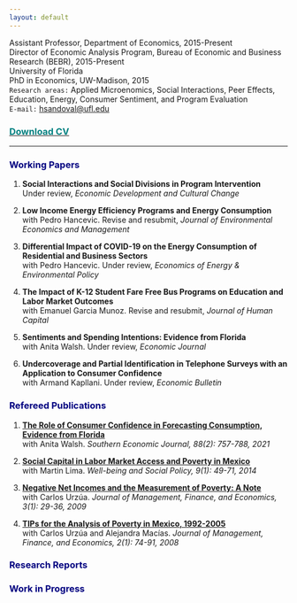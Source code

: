 ```yaml
---
layout: default
---
```


Assistant Professor, Department of Economics, 2015-Present  
Director of Economic Analysis Program, Bureau of Economic and Business Research (BEBR), 2015-Present  
University of Florida  
PhD in Economics, UW-Madison, 2015  
`Research areas:` Applied Microenomics, Social Interactions, Peer Effects, Education, Energy, Consumer Sentiment, and Program Evaluation  
`E-mail:` hsandoval@ufl.edu 

### [<span style="color: teal"> Download CV </span>](https://github.com/hhsandoval/hhsandoval.github.io/files/7698132/202111.CV.HS.pdf)

* * *

### <span style="color: navy"> Working Papers </span>

1. **Social Interactions and Social Divisions in Program Intervention**  
   Under review, *Economic Development and Cultural Change*

2. **Low Income Energy Efficiency Programs and Energy Consumption**   
   with Pedro Hancevic. Revise and resubmit, *Journal of Environmental Economics and Management*

3. **Differential Impact of COVID-19 on the Energy Consumption of Residential and Business Sectors**  
   with Pedro Hancevic. Under review, *Economics of Energy & Environmental Policy*

4. **The Impact of K-12 Student Fare Free Bus Programs on Education and Labor Market Outcomes**  
   with Emanuel Garcia Munoz. Revise and resubmit, *Journal of Human Capital*

5. **Sentiments and Spending Intentions: Evidence from Florida**  
   with Anita Walsh. Under review, *Economic Journal*

6. **Undercoverage and Partial Identification in Telephone Surveys with an Application to Consumer Confidence**  
   with Armand Kapllani. Under review, *Economic Bulletin*

### <span style="color: navy"> Refereed Publications </span>

1. **[The Role of Consumer Confidence in Forecasting Consumption, Evidence from Florida](https://doi.org/10.1002/soej.12528)**  
   with Anita Walsh. *Southern Economic Journal, 88(2): 757-788, 2021*

2. **[Social Capital in Labor Market Access and Poverty in Mexico](http://biblioteca.ciess.org/adiss/r458/social_capital_in_labor_market_access_and_poverty_in_mexico)**  
  with Martin Lima. *Well-being and Social Policy, 9(1): 49-71, 2014*

3. **[Negative Net Incomes and the Measurement of Poverty: A Note](https://ideas.repec.org/a/ega/rafega/200903.html)**  
   with Carlos Urzúa. *Journal of Management, Finance, and Economics, 3(1): 29-36, 2009*

4. **[TIPs for the Analysis of Poverty in Mexico, 1992-2005](https://ideas.repec.org/a/ega/rafega/200806.html)**  
   with Carlos Urzúa and Alejandra Macías. *Journal of Management, Finance, and Economics, 2(1): 74-91, 2008*

### <span style="color: navy"> Research Reports </span>

### <span style="color: navy"> Work in Progress </span>


<!-- ![Hector](https://user-images.githubusercontent.com/95992942/145701862-438f789f-30d0-4143-948b-695a9c4d9f90.jpg)

For more details see [Basic writing and formatting syntax](https://docs.github.com/en/github/writing-on-github/getting-started-with-writing-and-formatting-on-github/basic-writing-and-formatting-syntax).

### Jekyll Themes

Your Pages site will use the layout and styles from the Jekyll theme you have selected in your [repository settings](https://github.com/hhsandoval/hhsandoval.github.io/settings/pages). The name of this theme is saved in the Jekyll `_config.yml` configuration file.

### Support or Contact

Having trouble with Pages? Check out our [documentation](https://docs.github.com/categories/github-pages-basics/) or [contact support](https://support.github.com/contact) and we’ll help you sort it out.
 -->

